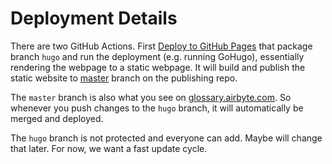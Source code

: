 # Deployment Details
There are two GitHub Actions. First [Deploy to GitHub Pages](https://github.com/airbytehq/glossary/actions/workflows/deploy.yaml) that package branch `hugo` and run the deployment (e.g. running GoHugo), essentially rendering the webpage to a static webpage. It will build and publish the static website to [master](https://github.com/airbyteglossary/airbyteglossary.github.io/tree/master) branch on the publishing repo.

The `master` branch is also what you see on [glossary.airbyte.com](https://glossary.airbyte.com). So whenever you push changes to the `hugo` branch, it will automatically be merged and deployed.

The `hugo` branch is not protected and everyone can add. Maybe will change that later. For now, we want a fast update cycle.

